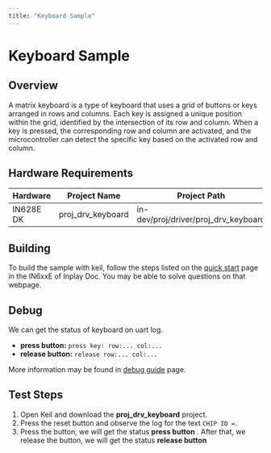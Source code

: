 ```yaml
---
title: "Keyboard Sample"
---
```


# Keyboard Sample

## Overview

A matrix keyboard is a type of keyboard that uses a grid of buttons or keys arranged in rows and columns. Each key is assigned a unique position within the grid, identified by the intersection of its row and column. When a key is pressed, the corresponding row and column are activated, and the microcontroller can detect the specific key based on the activated row and column.



## Hardware Requirements

| Hardware  | Project Name      | Project Path                         |
| --------- | ----------------- | ------------------------------------ |
| IN628E DK | proj_drv_keyboard | in-dev/proj/driver/proj_drv_keyboard |



## Building

To build the sample with keil, follow the steps listed on the  [quick start](https://inplay-inc.github.io/docs/in6xxe/getting-started/installation/quick-start.html) page in the IN6xxE  of Inplay Doc. You may be able to solve questions on that webpage.



## Debug

We can get the status of keyboard on uart log.

- **press button:** `press key: row:... col:...`
- **release button:** `release row:... col:...`

More information may be found in [debug guide](https://inplay-inc.github.io/docs/in6xxe/examples-and-use-case/debug-reference) page.



## Test Steps


1. Open Keil and download the **proj_drv_keyboard** project.
2. Press the reset button and observe the log for the text `CHIP ID =`.
3. Press the button, we will get the status **press button** . After that, we release the button, we will get the status **release button**
